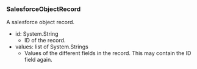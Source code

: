 ### SalesforceObjectRecord
A salesforce object record.

- id: System.String
  - ID of the record.
- values: list of System.Strings
  - Values of the different fields in the record. This may contain the ID
 field again.
